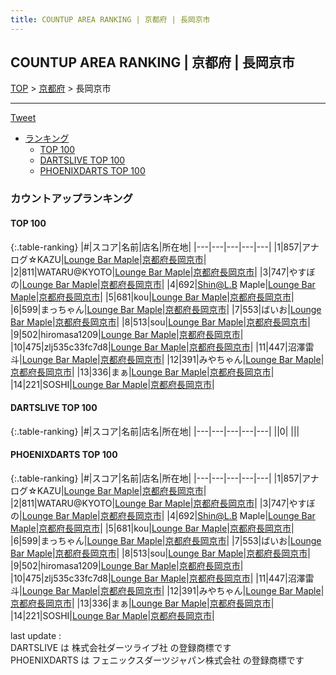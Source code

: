 ```yaml
---
title: COUNTUP AREA RANKING | 京都府 | 長岡京市
---
```

## COUNTUP AREA RANKING | 京都府 | 長岡京市

[TOP](/darts/rank/) > [京都府](/darts/rank/京都府/) > 長岡京市

___

<a href="https://twitter.com/share?ref_src=twsrc%5Etfw" data-text="COUNTUP AREA RANKING | 京都府長岡京市" class="twitter-share-button" data-hashtags="DARTSLIVE,PHOENIXDARTS,darts,ダーツ" data-show-count="false">Tweet</a>

* [ランキング](#カウントアップランキング)
    * [TOP 100](#top-100)
    * [DARTSLIVE TOP 100](#dartslive-top-100)
    * [PHOENIXDARTS TOP 100](#phoenixdarts-top-100)

### カウントアップランキング

#### TOP 100



{:.table-ranking}
|#|スコア|名前|店名|所在地|
|---|---|---|---|---|
|1|857|<span class="rank-name-pd">アナログ☆KAZU</span>|<a href="https://vs.phoenixdarts.com/jp/shop/shopDetailInfo/s_89061?s_seq=89061">Lounge Bar Maple</a>|<a href="/darts/rank/京都府/長岡京市">京都府長岡京市</a>|
|2|811|<span class="rank-name-pd">WATARU@KYOTO</span>|<a href="https://vs.phoenixdarts.com/jp/shop/shopDetailInfo/s_89061?s_seq=89061">Lounge Bar Maple</a>|<a href="/darts/rank/京都府/長岡京市">京都府長岡京市</a>|
|3|747|<span class="rank-name-pd">やすぼの</span>|<a href="https://vs.phoenixdarts.com/jp/shop/shopDetailInfo/s_89061?s_seq=89061">Lounge Bar Maple</a>|<a href="/darts/rank/京都府/長岡京市">京都府長岡京市</a>|
|4|692|<span class="rank-name-pd">Shin@L.B Maple</span>|<a href="https://vs.phoenixdarts.com/jp/shop/shopDetailInfo/s_89061?s_seq=89061">Lounge Bar Maple</a>|<a href="/darts/rank/京都府/長岡京市">京都府長岡京市</a>|
|5|681|<span class="rank-name-pd">kou</span>|<a href="https://vs.phoenixdarts.com/jp/shop/shopDetailInfo/s_89061?s_seq=89061">Lounge Bar Maple</a>|<a href="/darts/rank/京都府/長岡京市">京都府長岡京市</a>|
|6|599|<span class="rank-name-pd">まっちゃん</span>|<a href="https://vs.phoenixdarts.com/jp/shop/shopDetailInfo/s_89061?s_seq=89061">Lounge Bar Maple</a>|<a href="/darts/rank/京都府/長岡京市">京都府長岡京市</a>|
|7|553|<span class="rank-name-pd">ばいお</span>|<a href="https://vs.phoenixdarts.com/jp/shop/shopDetailInfo/s_89061?s_seq=89061">Lounge Bar Maple</a>|<a href="/darts/rank/京都府/長岡京市">京都府長岡京市</a>|
|8|513|<span class="rank-name-pd">sou</span>|<a href="https://vs.phoenixdarts.com/jp/shop/shopDetailInfo/s_89061?s_seq=89061">Lounge Bar Maple</a>|<a href="/darts/rank/京都府/長岡京市">京都府長岡京市</a>|
|9|502|<span class="rank-name-pd">hiromasa1209</span>|<a href="https://vs.phoenixdarts.com/jp/shop/shopDetailInfo/s_89061?s_seq=89061">Lounge Bar Maple</a>|<a href="/darts/rank/京都府/長岡京市">京都府長岡京市</a>|
|10|475|<span class="rank-name-pd">zlj535c33fc7d8</span>|<a href="https://vs.phoenixdarts.com/jp/shop/shopDetailInfo/s_89061?s_seq=89061">Lounge Bar Maple</a>|<a href="/darts/rank/京都府/長岡京市">京都府長岡京市</a>|
|11|447|<span class="rank-name-pd">沼澤雷斗</span>|<a href="https://vs.phoenixdarts.com/jp/shop/shopDetailInfo/s_89061?s_seq=89061">Lounge Bar Maple</a>|<a href="/darts/rank/京都府/長岡京市">京都府長岡京市</a>|
|12|391|<span class="rank-name-pd">みやちゃん</span>|<a href="https://vs.phoenixdarts.com/jp/shop/shopDetailInfo/s_89061?s_seq=89061">Lounge Bar Maple</a>|<a href="/darts/rank/京都府/長岡京市">京都府長岡京市</a>|
|13|336|<span class="rank-name-pd">まぁ</span>|<a href="https://vs.phoenixdarts.com/jp/shop/shopDetailInfo/s_89061?s_seq=89061">Lounge Bar Maple</a>|<a href="/darts/rank/京都府/長岡京市">京都府長岡京市</a>|
|14|221|<span class="rank-name-pd">SOSHI</span>|<a href="https://vs.phoenixdarts.com/jp/shop/shopDetailInfo/s_89061?s_seq=89061">Lounge Bar Maple</a>|<a href="/darts/rank/京都府/長岡京市">京都府長岡京市</a>|


#### DARTSLIVE TOP 100



{:.table-ranking}
|#|スコア|名前|店名|所在地|
|---|---|---|---|---|
||0|<span class="rank-name-dl"> </span>|<a href=""></a>|<a href="/darts/rank//"></a>|


#### PHOENIXDARTS TOP 100



{:.table-ranking}
|#|スコア|名前|店名|所在地|
|---|---|---|---|---|
|1|857|<span class="rank-name-pd">アナログ☆KAZU</span>|<a href="https://vs.phoenixdarts.com/jp/shop/shopDetailInfo/s_89061?s_seq=89061">Lounge Bar Maple</a>|<a href="/darts/rank/京都府/長岡京市">京都府長岡京市</a>|
|2|811|<span class="rank-name-pd">WATARU@KYOTO</span>|<a href="https://vs.phoenixdarts.com/jp/shop/shopDetailInfo/s_89061?s_seq=89061">Lounge Bar Maple</a>|<a href="/darts/rank/京都府/長岡京市">京都府長岡京市</a>|
|3|747|<span class="rank-name-pd">やすぼの</span>|<a href="https://vs.phoenixdarts.com/jp/shop/shopDetailInfo/s_89061?s_seq=89061">Lounge Bar Maple</a>|<a href="/darts/rank/京都府/長岡京市">京都府長岡京市</a>|
|4|692|<span class="rank-name-pd">Shin@L.B Maple</span>|<a href="https://vs.phoenixdarts.com/jp/shop/shopDetailInfo/s_89061?s_seq=89061">Lounge Bar Maple</a>|<a href="/darts/rank/京都府/長岡京市">京都府長岡京市</a>|
|5|681|<span class="rank-name-pd">kou</span>|<a href="https://vs.phoenixdarts.com/jp/shop/shopDetailInfo/s_89061?s_seq=89061">Lounge Bar Maple</a>|<a href="/darts/rank/京都府/長岡京市">京都府長岡京市</a>|
|6|599|<span class="rank-name-pd">まっちゃん</span>|<a href="https://vs.phoenixdarts.com/jp/shop/shopDetailInfo/s_89061?s_seq=89061">Lounge Bar Maple</a>|<a href="/darts/rank/京都府/長岡京市">京都府長岡京市</a>|
|7|553|<span class="rank-name-pd">ばいお</span>|<a href="https://vs.phoenixdarts.com/jp/shop/shopDetailInfo/s_89061?s_seq=89061">Lounge Bar Maple</a>|<a href="/darts/rank/京都府/長岡京市">京都府長岡京市</a>|
|8|513|<span class="rank-name-pd">sou</span>|<a href="https://vs.phoenixdarts.com/jp/shop/shopDetailInfo/s_89061?s_seq=89061">Lounge Bar Maple</a>|<a href="/darts/rank/京都府/長岡京市">京都府長岡京市</a>|
|9|502|<span class="rank-name-pd">hiromasa1209</span>|<a href="https://vs.phoenixdarts.com/jp/shop/shopDetailInfo/s_89061?s_seq=89061">Lounge Bar Maple</a>|<a href="/darts/rank/京都府/長岡京市">京都府長岡京市</a>|
|10|475|<span class="rank-name-pd">zlj535c33fc7d8</span>|<a href="https://vs.phoenixdarts.com/jp/shop/shopDetailInfo/s_89061?s_seq=89061">Lounge Bar Maple</a>|<a href="/darts/rank/京都府/長岡京市">京都府長岡京市</a>|
|11|447|<span class="rank-name-pd">沼澤雷斗</span>|<a href="https://vs.phoenixdarts.com/jp/shop/shopDetailInfo/s_89061?s_seq=89061">Lounge Bar Maple</a>|<a href="/darts/rank/京都府/長岡京市">京都府長岡京市</a>|
|12|391|<span class="rank-name-pd">みやちゃん</span>|<a href="https://vs.phoenixdarts.com/jp/shop/shopDetailInfo/s_89061?s_seq=89061">Lounge Bar Maple</a>|<a href="/darts/rank/京都府/長岡京市">京都府長岡京市</a>|
|13|336|<span class="rank-name-pd">まぁ</span>|<a href="https://vs.phoenixdarts.com/jp/shop/shopDetailInfo/s_89061?s_seq=89061">Lounge Bar Maple</a>|<a href="/darts/rank/京都府/長岡京市">京都府長岡京市</a>|
|14|221|<span class="rank-name-pd">SOSHI</span>|<a href="https://vs.phoenixdarts.com/jp/shop/shopDetailInfo/s_89061?s_seq=89061">Lounge Bar Maple</a>|<a href="/darts/rank/京都府/長岡京市">京都府長岡京市</a>|


<div class="footer border-top border-gray-light mt-5 pt-3 text-right text-gray">
    last update : <span style="font-weight: italic" id="foot_last_modified"></span><br />
    DARTSLIVE は 株式会社ダーツライブ社 の登録商標です<br />
    PHOENIXDARTS は フェニックスダーツジャパン株式会社 の登録商標です<br />
</div>

<script src="https://cdnjs.cloudflare.com/ajax/libs/jquery.tablesorter/2.31.3/js/jquery.tablesorter.min.js" integrity="sha512-qzgd5cYSZcosqpzpn7zF2ZId8f/8CHmFKZ8j7mU4OUXTNRd5g+ZHBPsgKEwoqxCtdQvExE5LprwwPAgoicguNg==" crossorigin="anonymous" referrerpolicy="no-referrer"></script>
<link rel="stylesheet" href="https://cdnjs.cloudflare.com/ajax/libs/jquery.tablesorter/2.31.3/css/theme.default.min.css" integrity="sha512-wghhOJkjQX0Lh3NSWvNKeZ0ZpNn+SPVXX1Qyc9OCaogADktxrBiBdKGDoqVUOyhStvMBmJQ8ZdMHiR3wuEq8+w==" crossorigin="anonymous" referrerpolicy="no-referrer" />
<script>
$(function() {
    $(".table-ranking").tablesorter({sortList:[[0, 0]]});
    $("#foot_last_modified").text(formatDate(new Date(document.lastModified), 'yyyy-MM-dd HH:mm:ss'));
});
</script>

<script async src="https://platform.twitter.com/widgets.js" charset="utf-8"></script>